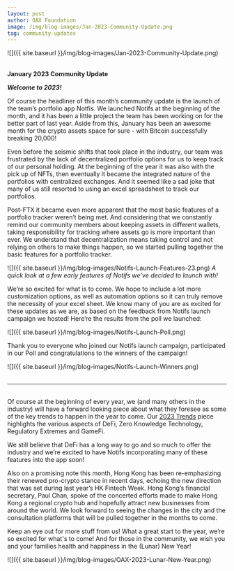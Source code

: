 ```yaml
---
layout: post
author: OAX Foundation
image: /img/blog-images/Jan-2023-Community-Update.png
tag: community-updates
---
```


![]({{ site.baseurl }}/img/blog-images/Jan-2023-Community-Update.png)

<br><b>January 2023 Community Update</b>

<b><i>Welcome to 2023!</b></i>

Of course the headliner of this month’s community update is the launch of the team’s portfolio app Notfis. We launched Notifs at the beginning of the month, and it has been a little project the team has been working on for the better part of last year. Aside from this, January has been an awesome month for the crypto assets space for sure - with Bitcoin successfully breaking 20,000! 

Even before the seismic shifts that took place in the industry, our team was frustrated by the lack of decentralized portfolio options for us to keep track of our personal holding. At the beginning of the year it was also with the pick up of NFTs, then eventually it became the integrated nature of the portfolios with centralized exchanges. And it seemed like a sad joke that many of us still resorted to using an excel spreadsheet to track our portfolios. 

Post-FTX it became even more apparent that the most basic features of a portfolio tracker weren’t being met. And considering that we constantly remind our community members about keeping assets in different wallets, taking responsibility for tracking where assets go is more important than ever. We understand that decentralization means taking control and not relying on others to make things happen, so we started pulling together the basic features for a portfolio tracker.

![]({{ site.baseurl }}/img/blog-images/Notifs-Launch-Features-23.png)
<i>A quick look at a few early features of Notifs we’ve decided to launch with!</i>

We’re so excited for what is to come. We hope to include a lot more customization options, as well as automation options so it can truly remove the necessity of your excel sheet. We know many of you are as excited for these updates as we are, as based on the feedback from Notifs launch campaign we hosted! Here’re the results from the poll we launched:

![]({{ site.baseurl }}/img/blog-images/Notifs-Launch-Poll.png)

Thank you to everyone who joined our Notifs launch campaign, participated in our Poll and congratulations to the winners of the campaign!

![]({{ site.baseurl }}/img/blog-images/Notifs-Launch-Winners.png)<br><br>

***

<br>Of course at the beginning of every year, we (and many others in the industry) will have a forward looking piece about what they foresee as some of the key trends to happen in the year to come. Our <a href="https://www.oax.org/2023/01/12/Trends-Heading-into-2023.html">2023 Trends</a> piece highlights the various aspects of DeFi, Zero Knowledge Technology, Regulatory Extremes and GameFi.

We still believe that DeFi has a long way to go and so much to offer the industry and we’re excited to have Notifs incorporating many of these features into the app soon!

Also on a promising note this month, Hong Kong has been re-emphasizing their renewed pro-crypto stance in recent days, echoing the new direction that was set during last year’s HK Fintech Week. Hong Kong’s financial secretary, Paul Chan, spoke of the concerted efforts made to make Hong Kong a regional crypto hub and hopefully attract new businesses from around the world. We look forward to seeing the changes in the city and the consultation platforms that will be pulled together in the months to come. 

Keep an eye out for more stuff from us! What a great start to the year, we’re so excited for what's to come! And for those in the community, we wish you and your families health and happiness in the (Lunar) New Year!

![]({{ site.baseurl }}/img/blog-images/OAX-2023-Lunar-New-Year.png)
